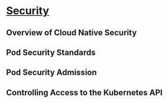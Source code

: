 # [Security](https://kubernetes.io/docs/concepts/security/)

## Overview of Cloud Native Security

## Pod Security Standards

## Pod Security Admission

## Controlling Access to the Kubernetes API
